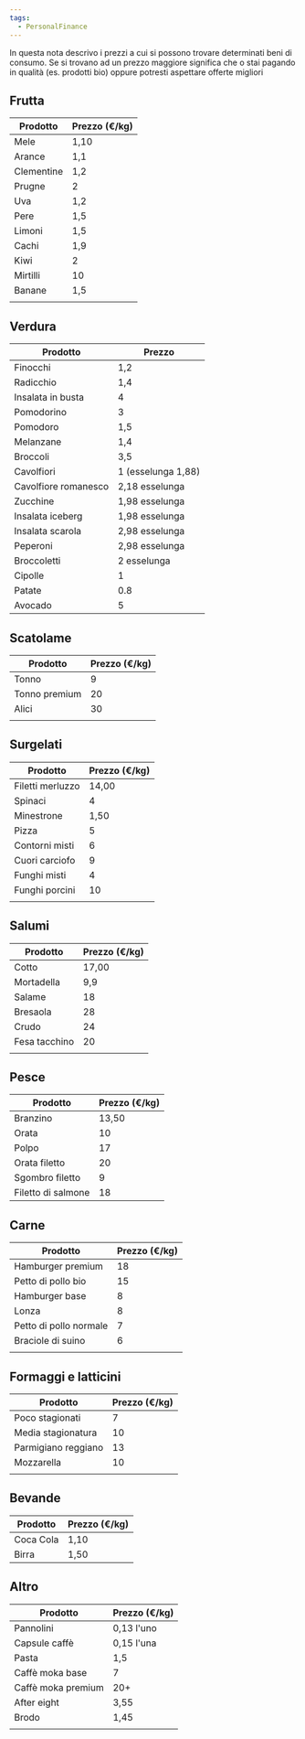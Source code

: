 ```yaml
---
tags:
  - PersonalFinance
---
```



In questa nota descrivo i prezzi a cui si possono trovare determinati beni di consumo.
Se si trovano ad un prezzo maggiore significa che o stai pagando in qualità (es. prodotti bio) oppure potresti aspettare offerte migliori

## Frutta
| Prodotto   | Prezzo (€/kg) |
| ---------- | ------------- |
| Mele       | 1,10          |
| Arance     | 1,1           |
| Clementine | 1,2           |
| Prugne     | 2             |
| Uva        | 1,2           |
| Pere       | 1,5           |
| Limoni     | 1,5           |
| Cachi      | 1,9           |
| Kiwi       | 2             |
| Mirtilli   | 10            |
| Banane     | 1,5           |
|            |               |

## Verdura

| Prodotto             | Prezzo             |
| -------------------- | ------------------ |
| Finocchi             | 1,2                |
| Radicchio            | 1,4                |
| Insalata in busta    | 4                  |
| Pomodorino           | 3                  |
| Pomodoro             | 1,5                |
| Melanzane            | 1,4                |
| Broccoli             | 3,5                |
| Cavolfiori           | 1 (esselunga 1,88) |
| Cavolfiore romanesco | 2,18 esselunga     |
| Zucchine             | 1,98 esselunga     |
| Insalata iceberg     | 1,98 esselunga     |
| Insalata scarola     | 2,98 esselunga     |
| Peperoni             | 2,98 esselunga     |
| Broccoletti          | 2 esselunga        |
| Cipolle              | 1                  |
| Patate               | 0.8                |
| Avocado              | 5                  | 


## Scatolame

| Prodotto      | Prezzo (€/kg) |
| ------------- | ------------- |
| Tonno         | 9             | 
| Tonno premium | 20            |
| Alici         | 30            |
|               |               |

## Surgelati

| Prodotto         | Prezzo (€/kg) |
| ---------------- | ------------- |
| Filetti merluzzo | 14,00         |
| Spinaci          | 4             |
| Minestrone       | 1,50          |
| Pizza            | 5           |
| Contorni misti   | 6             |
| Cuori carciofo   | 9             |
| Funghi misti     | 4             |
| Funghi porcini   | 10            |
|                  |               |

## Salumi

| Prodotto      | Prezzo (€/kg) |
| ------------- | ------------- |
| Cotto         | 17,00         |
| Mortadella    | 9,9           |
| Salame        | 18            |
| Bresaola      | 28            |
| Crudo         | 24            |
| Fesa tacchino | 20            |
|               |               |

## Pesce

| Prodotto           | Prezzo (€/kg) |
| ------------------ | ------------- |
| Branzino           | 13,50         |
| Orata              | 10            |
| Polpo              | 17            |
| Orata filetto      | 20            |
| Sgombro filetto    | 9             |
| Filetto di salmone | 18              |

## Carne

| Prodotto               | Prezzo (€/kg) |
| ---------------------- | ------------- |
| Hamburger premium      | 18            |
| Petto di pollo bio     | 15            |
| Hamburger base         | 8             |
| Lonza                  | 8             |
| Petto di pollo normale | 7             |
| Braciole di suino      | 6             |
|                        |               |

## Formaggi e latticini

| Prodotto            | Prezzo (€/kg) |
| ------------------- | ------------- |
| Poco stagionati     | 7             |
| Media stagionatura  | 10            |
| Parmigiano reggiano | 13            |
| Mozzarella          | 10            |
|                     |               |

## Bevande

| Prodotto  | Prezzo (€/kg) |
| --------- | ------------- |
| Coca Cola | 1,10          |
| Birra     | 1,50          | 

## Altro

| Prodotto           | Prezzo (€/kg) |
| ------------------ | ------------- |
| Pannolini          | 0,13 l'uno    |
| Capsule caffè      | 0,15 l'una    |
| Pasta              | 1,5           |
| Caffè moka base    | 7             |
| Caffè moka premium | 20+           |
| After eight        | 3,55          |
| Brodo              | 1,45          |
|                    |               |
